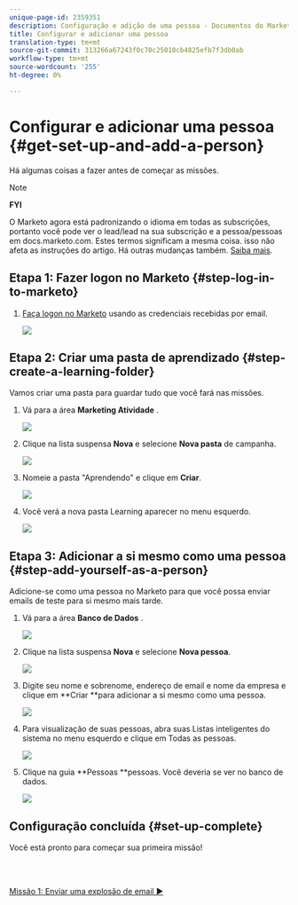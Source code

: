 ```yaml
---
unique-page-id: 2359351
description: Configuração e adição de uma pessoa - Documentos do Marketing - Documentação do produto
title: Configurar e adicionar uma pessoa
translation-type: tm+mt
source-git-commit: 313266a67243f0c70c25010cb4825efb7f3db0ab
workflow-type: tm+mt
source-wordcount: '255'
ht-degree: 0%

---
```



# Configurar e adicionar uma pessoa {#get-set-up-and-add-a-person}

Há algumas coisas a fazer antes de começar as missões.

>[!NOTE]
>
>**FYI**
>
>O Marketo agora está padronizando o idioma em todas as subscrições, portanto você pode ver o lead/lead na sua subscrição e a pessoa/pessoas em docs.marketo.com. Estes termos significam a mesma coisa. isso não afeta as instruções do artigo. Há outras mudanças também. [Saiba mais](http://docs.marketo.com/display/DOCS/Updates+to+Marketo+Terminology).

## Etapa 1: Fazer logon no Marketo {#step-log-in-to-marketo}

1. [Faça logon no Marketo](http://app.marketo.com) usando as credenciais recebidas por email.

   ![](assets/one.png)

## Etapa 2: Criar uma pasta de aprendizado {#step-create-a-learning-folder}

Vamos criar uma pasta para guardar tudo que você fará nas missões.

1. Vá para a área **Marketing Atividade** .

   ![](assets/two.png)

1. Clique na lista suspensa **Nova** e selecione **Nova pasta** de campanha.

   ![](assets/image2014-9-24-10-3a53-3a38.png)

1. Nomeie a pasta &quot;Aprendendo&quot; e clique em **Criar**.

   ![](assets/image2014-9-24-10-3a53-3a55.png)

1. Você verá a nova pasta Learning aparecer no menu esquerdo.

   ![](assets/image2014-9-24-10-3a54-3a9.png)

## Etapa 3: Adicionar a si mesmo como uma pessoa {#step-add-yourself-as-a-person}

Adicione-se como uma pessoa no Marketo para que você possa enviar emails de teste para si mesmo mais tarde.

1. Vá para a área **Banco de Dados** .

   ![](assets/db.png)

1. Clique na lista suspensa **Nova** e selecione **Nova pessoa**.

   ![](assets/seven.png)

1. Digite seu nome e sobrenome, endereço de email e nome da empresa e clique em **Criar **para adicionar a si mesmo como uma pessoa.

   ![](assets/eight.png)

1. Para visualização de suas pessoas, abra suas Listas inteligentes do sistema no menu esquerdo e clique em Todas as pessoas.

   ![](assets/nine.png)

1. Clique na guia **Pessoas **pessoas. Você deveria se ver no banco de dados.

   ![](assets/ten.png)

## Configuração concluída {#set-up-complete}

Você está pronto para começar sua primeira missão!

<br> 

[Missão 1: Enviar uma explosão de email ►](send-an-email.md)
